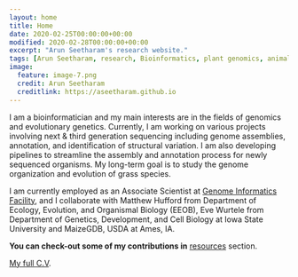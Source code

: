 ```yaml
---
layout: home
title: Home
date: 2020-02-25T00:00:00+00:00
modified: 2020-02-28T00:00:00+00:00
excerpt: "Arun Seetharam's research website."
tags: [Arun Seetharam, research, Bioinformatics, plant genomics, animal genomics, home]
image:
  feature: image-7.png
  credit: Arun Seetharam
  creditlink: https://aseetharam.github.io
---
```


I am a bioinformatician and my main interests are in the fields of genomics and evolutionary genetics. Currently, I am working on various projects involving next & third generation sequencing including genome assemblies, annotation, and identification of structural variation. I am also  developing pipelines to streamline the assembly and annotation process for newly sequenced organisms. My long-term goal is to study the genome organization and evolution of grass species.

I am currently employed as an Associate Scientist at [Genome Informatics Facility](https://gif.biotech.iastate.edu/), and I collaborate with Matthew Hufford from Department of Ecology, Evolution, and Organismal Biology (EEOB), Eve Wurtele from Department of Genetics, Development, and Cell Biology at Iowa State University and MaizeGDB, USDA at Ames, IA.

**You can check-out some of my contributions in** [resources](https://aseetharam.github.io/workshops) section.

[My full C.V](/publications/pdf/cv_seetharam.pdf).
